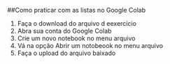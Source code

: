 ##Como praticar com as listas no Google Colab
1) Faça o download do arquivo d eexercício
2) Abra sua conta do Google Colab
3) Crie um novo notebook no menu arquivo
4) Vá na opção Abrir um notobeook no menu arquivo
5) Faça o upload do arquivo baixado
